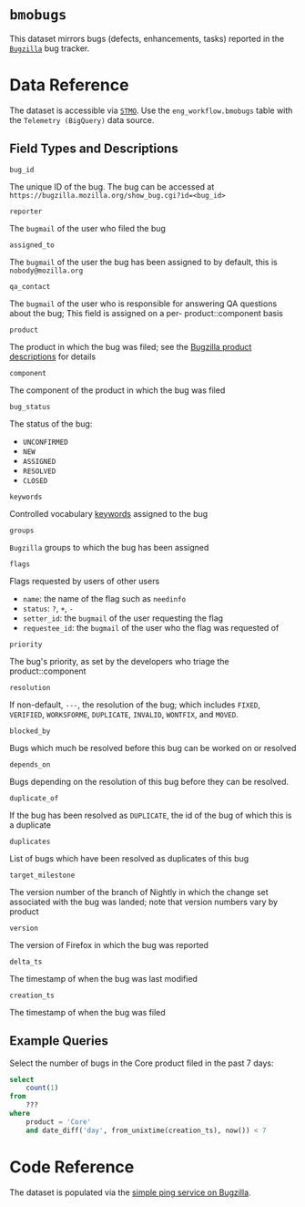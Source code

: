 # `bmobugs`

This dataset mirrors bugs (defects, enhancements, tasks) reported in the 
[`Bugzilla`](https://bugzilla.mozilla.org/) bug tracker.

# Data Reference

The dataset is accessible via [`STMO`](https://sql.telemetry.mozilla.org).
Use the `eng_workflow.bmobugs` table with the `Telemetry (BigQuery)` data source.

## Field Types and Descriptions

`bug_id`

  The unique ID of the bug. The bug can be accessed at
  `https://bugzilla.mozilla.org/show_bug.cgi?id=<bug_id>`

`reporter`

  The `bugmail` of the user who filed the bug

`assigned_to`

  The `bugmail` of the user the bug has been assigned to
  by default, this is `nobody@mozilla.org`

`qa_contact`

  The `bugmail` of the user who is responsible for answering 
  QA questions about the bug; This field is assigned on a per-
  product::component basis

`product`

  The product in which the bug was filed; see the 
  [Bugzilla product descriptions](https://bugzilla.mozilla.org/describecomponents.cgi)
  for details

`component`

  The component of the product in which the bug was filed

`bug_status`

  The status of the bug:
  * `UNCONFIRMED`
  * `NEW`
  * `ASSIGNED`
  * `RESOLVED`
  * `CLOSED`

`keywords`

  Controlled vocabulary [keywords](https://bugzilla.mozilla.org/describekeywords.cgi)
  assigned to the bug

`groups`

  `Bugzilla` groups to which the bug has been assigned

`flags`

  Flags requested by users of other users

  * `name`: the name of the flag such as `needinfo`
  * `status`: `?`, `+`, `-`
  * `setter_id`: the `bugmail` of the user requesting the flag
  * `requestee_id`: the `bugmail` of the user who the flag was requested of

`priority`

  The bug's priority, as set by the developers who triage the product::component

`resolution`

  If non-default, `---`, the resolution of the bug; which includes `FIXED`, `VERIFIED`, 
  `WORKSFORME`, `DUPLICATE`, `INVALID`, `WONTFIX`, and `MOVED`.

`blocked_by`

  Bugs which much be resolved before this bug can be worked on
  or resolved

`depends_on`

  Bugs depending on the resolution of this bug before they can be resolved. 

`duplicate_of`

  If the bug has been resolved as `DUPLICATE`, the id of the bug of which 
  this is a duplicate

`duplicates`

  List of bugs which have been resolved as duplicates of this bug

`target_milestone`

  The version number of the branch of Nightly in which the change
  set associated with the bug was landed; note that version 
  numbers vary by product

`version`

  The version of Firefox in which the bug was reported

`delta_ts`

  The timestamp of when the bug was last modified

`creation_ts`

  The timestamp of when the bug was filed

## Example Queries

Select the number of bugs in the Core product filed
in the past 7 days:

```sql
select
    count(1)
from
    ???
where
    product = 'Core'
    and date_diff('day', from_unixtime(creation_ts), now()) < 7
```

# Code Reference

The dataset is populated via the 
[simple ping service on Bugzilla](https://github.com/mozilla-bteam/bmo/blob/master/Bugzilla/Report/Ping/Simple.pm).
